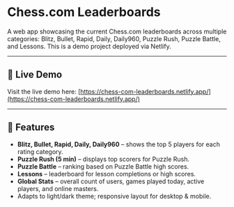 # Chess.com Leaderboards

A web app showcasing the current Chess.com leaderboards across multiple categories: Blitz, Bullet, Rapid, Daily, Daily960, Puzzle Rush, Puzzle Battle, and Lessons. This is a demo project deployed via Netlify.

---

## 🚀 Live Demo

Visit the live demo here: [https://chess-com-leaderboards.netlify.app/](https://chess-com-leaderboards.netlify.app/)

---

## 🧩 Features

* **Blitz, Bullet, Rapid, Daily, Daily960** – shows the top 5 players for each rating category.
* **Puzzle Rush (5 min)** – displays top scorers for Puzzle Rush.
* **Puzzle Battle** – ranking based on Puzzle Battle high scores.
* **Lessons** – leaderboard for lesson completions or high scores.
* **Global Stats** – overall count of users, games played today, active players, and online masters.
* Adapts to light/dark theme; responsive layout for desktop & mobile.


